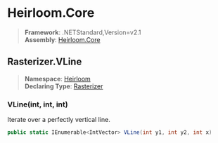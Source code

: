 # Heirloom.Core

> **Framework**: .NETStandard,Version=v2.1  
> **Assembly**: [Heirloom.Core][0]  

## Rasterizer.VLine

> **Namespace**: [Heirloom][0]  
> **Declaring Type**: [Rasterizer][1]  

### VLine(int, int, int)

Iterate over a perfectly vertical line.

```cs
public static IEnumerable<IntVector> VLine(int y1, int y2, int x)
```

[0]: ../../../Heirloom.Core.md
[1]: ../Rasterizer.md
